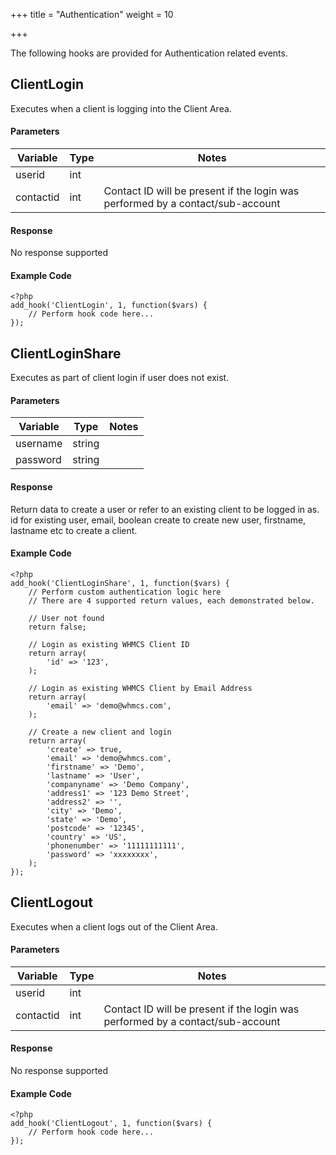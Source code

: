 +++
title = "Authentication"
weight = 10

+++

The following hooks are provided for Authentication related events.

## ClientLogin

Executes when a client is logging into the Client Area.

#### Parameters

| Variable | Type | Notes |
| -------- | ---- | ----- |
| userid | int |  |
| contactid | int | Contact ID will be present if the login was performed by a contact/sub-account |

#### Response

No response supported

#### Example Code

```
<?php
add_hook('ClientLogin', 1, function($vars) {
    // Perform hook code here...
});
```

## ClientLoginShare

Executes as part of client login if user does not exist.

#### Parameters

| Variable | Type | Notes |
| -------- | ---- | ----- |
| username | string |  |
| password | string |  |

#### Response

Return data to create a user or refer to an existing client to be logged in as. id for existing user, email, boolean create to create new user, firstname, lastname etc to create a client.

#### Example Code

```
<?php
add_hook('ClientLoginShare', 1, function($vars) {
    // Perform custom authentication logic here
    // There are 4 supported return values, each demonstrated below.

    // User not found
    return false;

    // Login as existing WHMCS Client ID
    return array(
        'id' => '123',
    );

    // Login as existing WHMCS Client by Email Address
    return array(
        'email' => 'demo@whmcs.com',
    );

    // Create a new client and login
    return array(
        'create' => true,
        'email' => 'demo@whmcs.com',
        'firstname' => 'Demo',
        'lastname' => 'User',
        'companyname' => 'Demo Company',
        'address1' => '123 Demo Street',
        'address2' => '',
        'city' => 'Demo',
        'state' => 'Demo',
        'postcode' => '12345',
        'country' => 'US',
        'phonenumber' => '11111111111',
        'password' => 'xxxxxxxx',
    );
});
```

## ClientLogout

Executes when a client logs out of the Client Area.

#### Parameters

| Variable | Type | Notes |
| -------- | ---- | ----- |
| userid | int |  |
| contactid | int | Contact ID will be present if the login was performed by a contact/sub-account |

#### Response

No response supported

#### Example Code

```
<?php
add_hook('ClientLogout', 1, function($vars) {
    // Perform hook code here...
});
```

